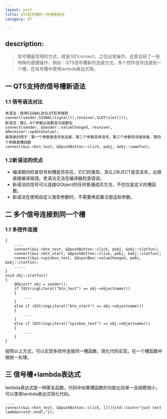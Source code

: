 ```yaml
---
layout: post
title: QT5信号槽的一些特殊用法
category: QT

---
```


description: 
---
> 信号槽最常用的方式，就是1对1connect，之后出发操作。这里总结了一些特殊的便捷操作，例如：QT5信号槽新的连接方式，多个控件信号连接到一个槽，在信号槽中使用lambda表达式等。

## 一 QT5支持的信号槽新语法
### 1.1   信号语法对比

```
老语法：使用SIGNAL及SLOT宏来强转
connect(sender,SIGNAL(signal()),receiver,SLOT(slot()));
新语法：第2，4个参数从函数变为函数名
connect(sender, &Sender::valueChanged, receiver, &Receiver::updateValue);
最简单的例子：第一个参数是信号发送者，第二个参数具体信号，第三个参数信号接收者，第四个参数是槽函数
connect(&ui->btn_test, &QpushButton::click, pobj, &obj::somefun);
```

### 1.2新语法的优点

- 编译期间检查信号和槽是否存在，它们的类型，及Q_OBJECT是否丢失，出错直接编译报错。老语法无法在编译器检查错误。
- 新语法的信号可以连接QObject的任何普通成员方法，不仅仅是定义的槽函数。
- 新语法在使用自定义类型参数时，不需要再前置注册这些参数。

## 二  多个信号连接到同一个槽
### 1.1 多控件连接

```
{
    ....
    connect(&ui->btn_test, &QpushButton::click, pobj, &obj::slotfun);
    connect(&ui->btn_start, &QpushButton::click, pobj, &obj::slotfun);
    connect(&ui->spinbox_test, &QspinBox::valueChanged, pobj, &obj::slotfun);
    .....
}
void obj::slotfun()
{
    QObject* obj = sender();
    if (QStringLiteral("btn_test") == obj->objectname())
    {
        ....
    }
    else if (QStringLiteral("btn_start") == obj->objectname())
    {
        ....
    }
    else if (QStringLiteral("spinbox_test") == obj->objectname())
    {
        ....
    }
}
```

​    按照以上方式，可以实现多控件连接同一槽函数，简化代码实现，在一个槽函数中做统一处理。

## 三  信号槽+lambda表达式

​    lambda表达式是一种匿名函数，代码中如果槽函数的功能比较单一且规模很小，可以使用lambda表达式简化代码。

```
....
connect(&ui->btn_test, &QpushButton::click, [](){std::cout<<"just test lambda<<std::endl;"});
```

